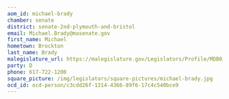 ```yaml
---
aom_id: michael-brady
chamber: senate
district: senate-2nd-plymouth-and-bristol
email: Michael.Brady@masenate.gov
first_name: Michael
hometown: Brockton
last_name: Brady
malegislature_url: https://malegislature.gov/Legislators/Profile/MDB0
party: D
phone: 617-722-1200
square_picture: /img/legislators/square-pictures/michael-brady.jpg
ocd_id: ocd-person/c3cdd26f-1314-4366-89f6-17c4c540bce9
---
```

